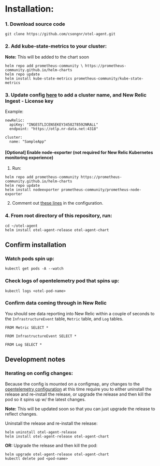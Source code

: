 # Installation: 

### 1. Download source code 
```
git clone https://github.com/csongnr/otel-agent.git 
```

### 2. Add kube-state-metrics to your cluster: 
 **Note:** This will be added to the chart soon 
```
helm repo add prometheus-community \ https://prometheus-community.github.io/helm-charts 
helm repo update 
helm install kube-state-metrics prometheus-community/kube-state-metrics
```

### 3. Update config [here](https://github.com/csongnr/otel-agent/blob/master/otel-agent-chart/values.yaml#L13-L18) to add a cluster name, and New Relic Ingest - License key
Example: 
```
newRelic:
  apiKey: "INGESTLICENSEKEY3458278592NRALL"
  endpoint: "https://otlp.nr-data.net:4318"
  
cluster:
  name: "SampleApp" 
```

#### [Optional] Enable node-exporter (not required for New Relic Kubernetes monitoring experience) 
1. Run: 
```
helm repo add prometheus-community https://prometheus-community.github.io/helm-charts
helm repo update
helm install nodeexporter prometheus-community/prometheus-node-exporter 
```
2. Comment out [these lines](https://github.com/csongnr/otel-agent/blob/master/otel-agent-chart/templates/configmap.yaml#L277-L292) in the configuration. 


### 4. From root directory of this repository, run:
```
cd ~/otel-agent 
helm install otel-agent-release otel-agent-chart
```

## Confirm installation
### Watch pods spin up: 
```
kubectl get pods -A --watch 
```

### Check logs of opentelemetry pod that spins up: 
```
kubectl logs <otel-pod-name>
```

### Confirm data coming through in New Relic 
You should see data reporting into New Relic within a couple of seconds to the `InfrastructureEvent` table, `Metric` table, and `Log` tables.
```
FROM Metric SELECT * 
```
```
FROM InfrastructureEvent SELECT * 
```
```
FROM Log SELECT * 
```

## Development notes
### Iterating on config changes: 
Because the config is mounted on a configmap, any changes to the [opentelemetry configuration](https://github.com/csongnr/otel-agent/blob/master/otel-agent-chart/templates/configmap.yaml#L6-L485) at this time require you to either uninstall the release and re-install the release, or upgrade the release and then kill the pod so it spins up w/ the latest changes.

**Note:** This will be updated soon so that you can just upgrade the release to reflect changes. 
 
Uninstall the release and re-install the release:
```
helm uninstall otel-agent-release 
helm install otel-agent-release otel-agent-chart
```
**OR:**
Upgrade the release and then kill the pod:
```
helm upgrade otel-agent-release otel-agent-chart
kubectl delete pod <pod-name> 
```



